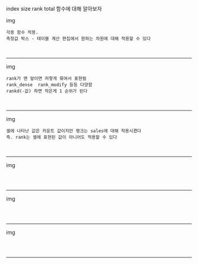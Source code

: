 index size rank total 함수에 대해 알아보자


img
```
각종 함수 적용.
측정값 박스 - 테이블 계산 편집에서 원하는 차원에 대해 적용할 수 있다
```

<br/>

----

img
```
rank가 맨 앞이면 저렇게 묶여서 표현됨
rank_dense  rank_modify 등등 다양함
rankd(-값) 하면 작은게 1 순위가 된다
```

<br/>

----

img
```
셀에 나타난 값은 카운트 값이지만 랭크는 sales에 대해 적용시켰다
즉. rank는 셀에 표현된 값이 아니어도 적용할 수 있다
```

<br/>

----


img
```

```

<br/>

----


img
```

```

<br/>

----


img
```

```

<br/>

----
